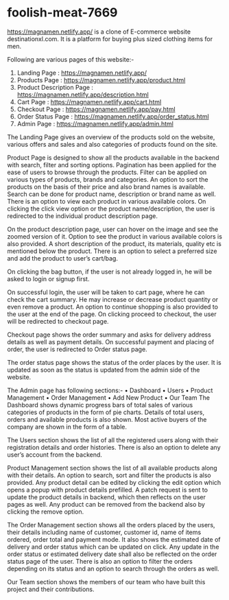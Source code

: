 # foolish-meat-7669



https://magnamen.netlify.app/ is a clone of E-commerce website destinationxl.com. It is a platform for buying plus sized clothing items for men.

Following are various pages of this website:-
1. Landing Page : https://magnamen.netlify.app/
2. Products Page : https://magnamen.netlify.app/product.html
3. Product Description Page : https://magnamen.netlify.app/description.html
4. Cart Page : https://magnamen.netlify.app/cart.html
5. Checkout Page : https://magnamen.netlify.app/pay.html
6. Order Status Page : https://magnamen.netlify.app/order_status.html
7. Admin Page : https://magnamen.netlify.app/admin.html

The Landing Page gives an overview of the products sold on the website, various offers and sales and also categories of products found on the site.
 
Product Page is designed to show all the products available in the backend with search, filter and sorting options. Pagination has been applied for the ease of users to browse through the products.
Filter can be applied on various types of products, brands and categories. An option to sort the products on the basis of their price and also brand names is available. Search can be done for product name, description or brand name as well.
There is an option to view each product in various available colors. On clicking the click view option or the product name/description, the user is redirected to the individual product description page.
 

On the product description page, user can hover on the image and see the zoomed version of it. Option to see the product in various available colors is also provided. A short description of the product, its materials, quality etc is mentioned below the product. There is an option to select a preferred size and add the product to user’s cart/bag.
 
On clicking the bag button, if the user is not already logged in, he will be asked to login or signup first. 
 
On successful login, the user will be taken to cart page, where he can check the cart summary. He may increase or decrease product quantity or even remove a product. An option to continue shopping is also provided to the user at the end of the page. On clicking proceed to checkout, the user will be redirected to checkout page.
 
Checkout page shows the order summary and asks for delivery address details as well as payment details. On successful payment and placing of order, the user is redirected to Order status page.
 
The order status page shows the status of the order places by the user. It is updated as soon as the status is updated from the admin side of the website.
 

The Admin page has following sections:-
•	Dashboard
•	Users
•	Product Management
•	Order Management
•	Add New Product
•	Our Team
The Dashboard shows dynamic progress bars of total sales of various categories of products in the form of pie charts. Details of total users, orders and available products is also shown. Most active buyers of the company are shown in the form of a table.
 
The Users section shows the list of all the registered users along with their registration details and order histories. There is also an option to delete any user’s account from the backend.
 
Product Management section shows the list of all available products along with their details. An option to search, sort and filter the products is also provided. 
Any product detail can be edited by clicking the edit option which opens a popup with product details prefilled. A patch request is sent to update the product details in backend, which then reflects on the user pages as well. Any product can be removed from the backend also by clicking the remove option.
 
The Order Management section shows all the orders placed by the users, their details including name of customer, customer id, name of items ordered, order total and payment mode. It also shows the estimated date of delivery and order status which can be updated on click. Any update in the order status or estimated delivery date shall also be reflected on the order status page of the user. There is also an option to filter the orders depending on its status and an option to search through the orders as well.
  
Our Team section shows the members of our team who have built this project and their contributions.
 
